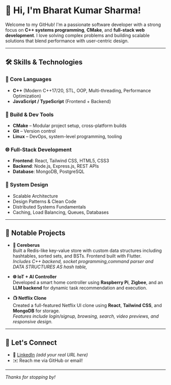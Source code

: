 # 👋 Hi, I'm Bharat Kumar Sharma!

Welcome to my GitHub! I'm a passionate software developer with a strong focus on **C++ systems programming**, **CMake**, and **full-stack web development**. I love solving complex problems and building scalable solutions that blend performance with user-centric design.

---

## 🛠️ Skills & Technologies

### 🚀 Core Languages
- **C++** (Modern C++17/20, STL, OOP, Multi-threading, Performance Optimization)
- **JavaScript / TypeScript** (Frontend + Backend)

### 🧱 Build & Dev Tools
- **CMake** – Modular project setup, cross-platform builds
- **Git** – Version control
- **Linux** – DevOps, system-level programming, tooling

### 🌐 Full-Stack Development
- **Frontend**: React, Tailwind CSS, HTML5, CSS3
- **Backend**: Node.js, Express.js, REST APIs
- **Database**: MongoDB, PostgreSQL

### 🧠 System Design
- Scalable Architecture
- Design Patterns & Clean Code
- Distributed Systems Fundamentals
- Caching, Load Balancing, Queues, Databases

---

## 📁 Notable Projects

- **🔧 Cereberus**  
  Built a Redis-like key-value store with custom data structures including hashtables, sorted sets, and BSTs. Frontend built with Flutter.  
  _Includes C++ backend, socket programming,command parser and DATA STRUCTURES AS hash table,_

- **🌐 IoT + AI Controller**  
  Developed a smart home controller using **Raspberry Pi**, **Zigbee**, and an **LLM backend** for dynamic task recommendation and execution.

- **📺 Netflix Clone**  
  Created a full-featured Netflix UI clone using **React**, **Tailwind CSS**, and **MongoDB** for storage.  
  _Features include login/signup, browsing, search, video previews, and responsive design._

---
## 💬 Let's Connect

- 💼 [LinkedIn](www.linkedin.com/in/bharat-kumar-sharma-b23a102aa) *(add your real URL here)*
- ✉️ Reach me via GitHub or email!

---

_Thanks for stopping by!_
